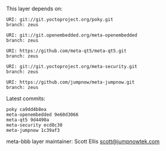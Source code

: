 This layer depends on:

    URI: git://git.yoctoproject.org/poky.git
    branch: zeus

    URI: git://git.openembedded.org/meta-openembedded
    branch: zeus

    URI: https://github.com/meta-qt5/meta-qt5.git
    branch: zeus 

    URI: git://git.yoctoproject.org/meta-security.git
    branch: zeus 

    URI: https://github.com/jumpnow/meta-jumpnow.git
    branch: zeus


Latest commits:

    poky ca9dd4b8ea
    meta-openembedded 9e60d3066
    meta-qt5 9d4490a
    meta-security ecd8c30
    meta-jumpnow 1c39af3


meta-bbb layer maintainer: Scott Ellis <scott@jumpnowtek.com>
